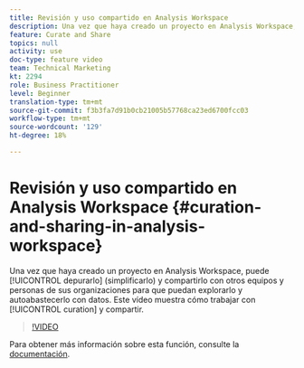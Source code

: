 ```yaml
---
title: Revisión y uso compartido en Analysis Workspace
description: Una vez que haya creado un proyecto en Analysis Workspace, puede depurarlo (simplificarlo) y compartirlo con otros equipos e individuos de sus organizaciones para que puedan explorarlo y autoabastecerlo con datos. Este vídeo muestra cómo trabajar con la depuración y el uso compartido.
feature: Curate and Share
topics: null
activity: use
doc-type: feature video
team: Technical Marketing
kt: 2294
role: Business Practitioner
level: Beginner
translation-type: tm+mt
source-git-commit: f3b3fa7d91b0cb21005b57768ca23ed6700fcc03
workflow-type: tm+mt
source-wordcount: '129'
ht-degree: 18%

---
```



# Revisión y uso compartido en Analysis Workspace {#curation-and-sharing-in-analysis-workspace}

Una vez que haya creado un proyecto en Analysis Workspace, puede [!UICONTROL depurarlo] (simplificarlo) y compartirlo con otros equipos y personas de sus organizaciones para que puedan explorarlo y autoabastecerlo con datos. Este vídeo muestra cómo trabajar con [!UICONTROL curation] y compartir.

>[!VIDEO](https://video.tv.adobe.com/v/24711/?quality=12)

Para obtener más información sobre esta función, consulte la [documentación](https://marketing.adobe.com/resources/help/es_ES/analytics/analysis-workspace/curate.html).
